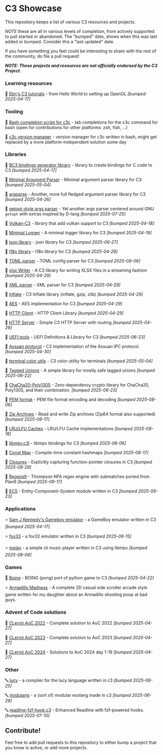 # C3 Showcase

This repository keeps a list of various C3 resources and projects.

*NOTE* these are all in various levels of completion, from actively supported to just started or abandoned. The "bumped" date,
shows when this was last added or bumped. Consider this a "last updated" date.

If you have something you feel could be interesting to share with the rest of the community, do file a pull request!

***NOTE: These projects and resources are not officially endorsed by the C3 Project.***

### Learning resources

📖 [Ebn's C3 tutorials](https://ebn.codeberg.page/programming/c3/) - from Hello World to setting up OpenGL *[bumped 2025-04-17]*

### Tooling

🔨 [Bash completion script for c3c](https://github.com/BWindey/c3c-bash-completions/) - tab completions for the c3c command for bash (open for contributions for other platforms: zsh, fish, ...)

🔨 [c3c version manager](https://github.com/BWindey/c3vm) - version manager for c3c written in bash, might get replaced by a more platform-independent solution some day

### Libraries

📁 [BC3 bindings generator library](https://github.com/vssukharev/bc3) - library to create bindings for C code to C3 *[bumped 2025-04-17]*

📁 [Minimal Argument Parser](https://github.com/FoxKiana/c3-argparser) - Minimal argument parser library for C3 *[bumped 2025-05-04]*

📁 [argparse](https://github.com/joshring/argparse) - Another, more full fledged argument parser library for C3 *[bumped 2025-04-26]*

📁 [getopt-style args parser](https://github.com/NotsoanoNimus/getopt.c3l) - Yet another args parser centered around GNU `getopt` with extras inspired by D-lang *[bumped 2025-07-25]*

📁 [Vulkan-C3](https://github.com/hucancode/vulkan-c3) - library that add vulkan support to C3 *[bumped 2025-04-18]*

📁 [Minimal Logger](https://github.com/FoxKiana/c3-logger) - A minimal logger library for C3 *[bumped 2025-04-19]*

📁 [json library](https://github.com/hwchen/json-c3) - json library for C3 *[bumped 2025-06-27]*

📁 [I18n library](https://github.com/tahadostifam/i18n-c3) - I18n library for C3 *[bumped 2025-04-28]*

📁 [TOML parser](https://github.com/konimarti/toml.c3l) - TOML config parser for C3 *[bumped 2025-08-06]*

📁 [xlsx Writer](https://github.com/radekm/xlsx-writer) - A C3 library for writing XLSX files in a streaming fashion *[bumped 2025-04-29]*

📁 [XML parser](https://github.com/tonis2/xml.c3) - XML parser for C3 *[bumped 2025-04-29]*

📁 [Inflate](https://github.com/konimarti/tinf.c3l) - C3 Inflate library (inflate, gzip, zlib) *[bumped 2025-04-29]*

📁 [AES](https://github.com/konimarti/aes.c3l) - AES implementation for C3 *[bumped 2025-04-29]*

📁 [HTTP Client](https://github.com/tclesius/http.c3) - HTTP Client Library *[bumped 2025-04-29]*

📁 [HTTP Server](https://github.com/velikoss/c3-api) - Simple C3 HTTP Server with routing *[bumped 2025-04-29]*

📁 [UEFI tools](https://github.com/NotsoanoNimus/uefi.c3l) - UEFI Definitions & Library for C3 *[bumped 2025-06-23]*

📁 [Assuan protocol](https://github.com/konimarti/assuan.c3l) - C3 implementation of the Assuan IPC protocol. *[bumped 2025-04-30]*

📁 [terminal color utils](https://github.com/FoxKiana/c3-colorutil) - C3 color utility for terminals *[bumped 2025-05-04]*

📁 [Tagged Unions](https://github.com/Book-reader/tagged_unions.c3l) - A simple library for mostly safe tagged unions *[bumped 2025-06-22]*

📁 [ChaCha20-Poly1305](https://github.com/NotsoanoNimus/chacha20_aead.c3l) - Zero-dependency crypto library for ChaCha20, Poly1305, and their combination. *[bumped 2025-06-23]*

📁 [PEM format](https://github.com/konimarti/pem.c3l) - PEM file format encoding and decoding *[bumped 2025-08-06]*

📁 [Zip Archives](https://github.com/konimarti/zip.c3l) - Read and write Zip archives (Zip64 format also supported) *[bumped 2025-08-17]*

📁 [LRU/LFU Caches](https://github.com/konimarti/cache.c3l) - LRU/LFU Cache implementations *[bumped 2025-08-18]*

📁 [libmpv.c3l](https://github.com/Book-reader/libmpv.c3l) - libmpv bindings for C3 *[bumped 2025-08-06]*

📁 [Const Map](https://github.com/Book-reader/const_map.c3l) - Compile-time constant hashmaps *[bumped 2025-08-17]*

📁 [Closures](https://github.com/Book-reader/closures.c3l) - Explicitly capturing function-pointer closures in C3 *[bumped 2025-08-28]*

📁 [Regexp9](https://github.com/konimarti/regexp9.c3l) - Thompson NFA regex engine with submatches ported from Plan9 *[bumped 2025-09-17]*

📁 [ECS](https://codeberg.org/m0tholith/c3-ecs) - Entity-Component-System module written in C3 *[bumped 2025-09-23]*

### Applications

⭐ [Sam J Kennedy's Gameboy emulator](https://github.com/samjkennedy/gbc3) - a GameBoy emulator written in C3 *[bumped 2025-04-17]*

⭐ [fox33](https://github.com/Book-reader/fox33) - a fox32 emulator written in C3 *[bumped 2025-06-15]*

⭐ [mplay](https://github.com/Book-reader/mplay_c3) - a simple cli music player written in C3 using libmpv *[bumped 2025-08-06]*

### Games

👾 [Boing](https://github.com/tekin-tontu/boing) - BOING (pong) port of python game to C3 *[bumped 2025-04-22]*

⭐ [Armadillo Madness](https://github.com/Ronin15/Armadillo_Madness_C3) - A complete 2D casual side scroller arcade style game written for my daughter about an Armadillo shooting poop at bad guys.

### Advent of Code solutions

🎅 [CLernö AoC 2022](https://github.com/lerno/aoc_2022_c3) - Complete solution to AoC 2022 *[bumped 2025-04-27]*

🎅 [CLernö AoC 2023](https://github.com/lerno/aoc_2023_c3) - Complete solution to AoC 2023 *[bumped 2025-04-27]*

🎅 [CLernö AoC 2024](https://github.com/lerno/aoc_2024_c3) - Solutions to AoC 2024 day 1-19 *[bumped 2025-04-27]*

### Other

🔤 [lucy](https://github.com/lucy-language/lucy) - a compiler for the lucy language written in c3 *[bumped 2025-06-25]*

🔤 [modulang](https://github.com/cubedium/modulang) - a (sort of) modular esolang made in c3 *[bumped 2025-06-28]*

🔤 [readline-fzf-hook.c3](https://github.com/shaobosong/readline-fzf-hook.c3) - Enhanced Readline with fzf-powered hooks. *[bumped 2025-07-10]*

## Contribute!

Feel free to add pull requests to this repository to either bump a project that you know is active, or add more projects.
